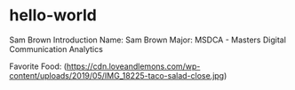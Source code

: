 # hello-world
Sam Brown Introduction
Name: Sam Brown
Major: MSDCA - Masters Digital Communication Analytics

Favorite Food:
(https://cdn.loveandlemons.com/wp-content/uploads/2019/05/IMG_18225-taco-salad-close.jpg)
